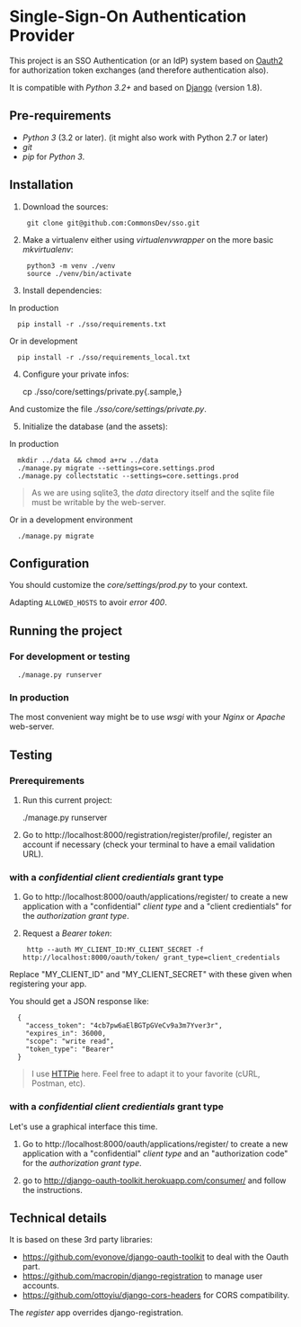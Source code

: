 # Single-Sign-On Authentication Provider

This project is an SSO Authentication (or an IdP) system based on
[Oauth2](http://oauth.net/2/) for authorization token exchanges (and therefore
authentication also).

It is compatible with _Python 3.2+_ and based on
[Django](https://www.djangoproject.com/) (version 1.8).


## Pre-requirements

- _Python 3_ (3.2 or later). (it might also work with Python 2.7 or later)
- _git_
- _pip_ for _Python 3_.


## Installation

1. Download the sources:

        git clone git@github.com:CommonsDev/sso.git

2. Make a virtualenv either using _virtualenvwrapper_ on the more basic
_mkvirtualenv_:

        python3 -m venv ./venv
        source ./venv/bin/activate

3. Install dependencies:

  In production

      pip install -r ./sso/requirements.txt


  Or in development

      pip install -r ./sso/requirements_local.txt

4. Configure your private infos:

      cp ./sso/core/settings/private.py{.sample,}

  And customize the file _./sso/core/settings/private.py_.

5. Initialize the database (and the assets):

  In production

      mkdir ../data && chmod a+rw ../data
      ./manage.py migrate --settings=core.settings.prod
      ./manage.py collectstatic --settings=core.settings.prod

  > As we are using sqlite3, the _data_ directory itself and the sqlite file
  must be writable by the web-server.

  Or in a development environment

      ./manage.py migrate


## Configuration

You should customize the _core/settings/prod.py_ to your context.

Adapting `ALLOWED_HOSTS` to avoir _error 400_.


## Running the project

### For development or testing

      ./manage.py runserver


### In production

The most convenient way might be to use _wsgi_ with your _Nginx_ or _Apache_
web-server.


## Testing

### Prerequirements

1. Run this current project:

      ./manage.py runserver


2. Go to http://localhost:8000/registration/register/profile/, register an account if necessary (check your terminal to have a email validation URL).

### with a _confidential client credientials_ grant type

1. Go to http://localhost:8000/oauth/applications/register/ to create a
  new application with a "confidential" _client type_
  and a "client credientials" for the _authorization grant type_.

2. Request a _Bearer token_:

        http --auth MY_CLIENT_ID:MY_CLIENT_SECRET -f http://localhost:8000/oauth/token/ grant_type=client_credentials

  Replace "MY_CLIENT_ID" and "MY_CLIENT_SECRET" with these given when
  registering your app.

  You should get a JSON response like:

      {
        "access_token": "4cb7pw6aElBGTpGVeCv9a3m7Yver3r",
        "expires_in": 36000,
        "scope": "write read",
        "token_type": "Bearer"
      }

> I use [HTTPie](https://github.com/jkbrzt/httpie#installation) here.
  Feel free to adapt it to your favorite (cURL, Postman, etc).


### with a _confidential client credientials_ grant type

Let's use a graphical interface this time.

1. Go to http://localhost:8000/oauth/applications/register/ to create a
  new application with a "confidential" _client type_
  and an "authorization code" for the _authorization grant type_.

2. go to http://django-oauth-toolkit.herokuapp.com/consumer/ and follow
  the instructions.

## Technical details

It is based on these 3rd party libraries:
- https://github.com/evonove/django-oauth-toolkit to deal with the Oauth part.
- https://github.com/macropin/django-registration to manage user accounts.
- https://github.com/ottoyiu/django-cors-headers for CORS compatibility.

The _register_ app overrides django-registration.
